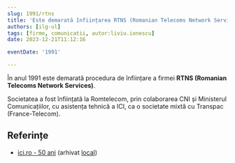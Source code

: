 ```yaml
---
slug: 1991/rtns
title: 'Este demarată înființarea RTNS (Romanian Telecoms Network Services)'
authors: [ilg-ul]
tags: [firme, comunicatii, autor:liviu.ionescu]
date: 2023-12-21T11:12:16

eventDate: '1991'

---
```


În anul 1991 este demarată procedura de înființare a firmei **RTNS (Romanian
Telecoms Network Services)**.

<!-- truncate -->

Societatea a fost înființată la Romtelecom, prin colaborarea CNI și Ministerul
Comunicațiilor, cu asistența tehnică a ICI, ca o societate mixtă
cu Transpac (France-Telecom).

## Referințe

- [ici.ro - 50 ani](https://www.ici.ro/documents/24/ICI_Bucuresti-50_ani_tdHL8av.pdf)  (arhivat [local](https://cronica-it.github.io/arhiva/))
